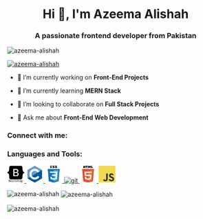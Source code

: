 <h1 align="center">Hi 👋, I'm Azeema Alishah</h1>
<h3 align="center">A passionate frontend developer from Pakistan</h3>

<p align="left"> <img src="https://komarev.com/ghpvc/?username=azeema-alishah&label=Profile%20views&color=0e75b6&style=flat" alt="azeema-alishah" /> </p>

<p align="left"> <a href="https://github.com/ryo-ma/github-profile-trophy"><img src="https://github-profile-trophy.vercel.app/?username=azeema-alishah" alt="azeema-alishah" /></a> </p>

- 🔭 I’m currently working on **Front-End Projects**

- 🌱 I’m currently learning **MERN Stack**

- 👯 I’m looking to collaborate on **Full Stack Projects**

- 💬 Ask me about **Front-End Web Development**

<h3 align="left">Connect with me:</h3>
<p align="left">
</p>

<h3 align="left">Languages and Tools:</h3>
<p align="left"> <a href="https://getbootstrap.com" target="_blank" rel="noreferrer"> <img src="https://raw.githubusercontent.com/devicons/devicon/master/icons/bootstrap/bootstrap-plain-wordmark.svg" alt="bootstrap" width="40" height="40"/> </a> <a href="https://www.cprogramming.com/" target="_blank" rel="noreferrer"> <img src="https://raw.githubusercontent.com/devicons/devicon/master/icons/c/c-original.svg" alt="c" width="40" height="40"/> </a> <a href="https://www.w3schools.com/css/" target="_blank" rel="noreferrer"> <img src="https://raw.githubusercontent.com/devicons/devicon/master/icons/css3/css3-original-wordmark.svg" alt="css3" width="40" height="40"/> </a> <a href="https://git-scm.com/" target="_blank" rel="noreferrer"> <img src="https://www.vectorlogo.zone/logos/git-scm/git-scm-icon.svg" alt="git" width="40" height="40"/> </a> <a href="https://www.w3.org/html/" target="_blank" rel="noreferrer"> <img src="https://raw.githubusercontent.com/devicons/devicon/master/icons/html5/html5-original-wordmark.svg" alt="html5" width="40" height="40"/> </a> <a href="https://developer.mozilla.org/en-US/docs/Web/JavaScript" target="_blank" rel="noreferrer"> <img src="https://raw.githubusercontent.com/devicons/devicon/master/icons/javascript/javascript-original.svg" alt="javascript" width="40" height="40"/> </a> </p>

<p><img align="left" src="https://github-readme-stats.vercel.app/api/top-langs?username=azeema-alishah&show_icons=true&locale=en&layout=compact" alt="azeema-alishah" /></p>

<p>&nbsp;<img align="center" src="https://github-readme-stats.vercel.app/api?username=azeema-alishah&show_icons=true&locale=en" alt="azeema-alishah" /></p>

<p><img align="center" src="https://github-readme-streak-stats.herokuapp.com/?user=azeema-alishah&" alt="azeema-alishah" /></p>
